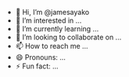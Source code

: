 - 👋 Hi, I’m @jamesayako
- 👀 I’m interested in ...
- 🌱 I’m currently learning ...
- 💞️ I’m looking to collaborate on ...
- 📫 How to reach me ...
- 😄 Pronouns: ...
- ⚡ Fun fact: ...

<!---
jamesayako/jamesayako is a ✨ special ✨ repository because its `README.md` (this file) appears on your GitHub profile.
You can click the Preview link to take a look at your changes.
--->
